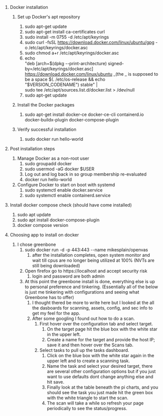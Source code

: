1. Docker installation
	1. Set up Docker's apt repository
		1. sudo apt-get update
		2. sudo apt-get install ca-certificates curl
		3. sudo install -m 0755 -d /etc/apt/keyrings
		4. sudo curl -fsSL https://download.docker.com/linux/ubuntu/gpg -o /etc/apt/keyrings/docker.asc
		5. sudo chmod a+r /etc/apt/keyrings/docker.asc
		6. echo \
			"deb [arch=$(dpkg --print-architecture) signed-by=/etc/apt/keyrings/docker.asc] https://download.docker.com/linux/ubuntu \_(the _ is supposed to be a space
			$(. /etc/os-release && echo "$VERSION_CODENAME") stable" | \
			sudo tee /etc/apt/sources.list.d/docker.list > /dev/null
		8. sudo apt-get update
		
	1. Install the Docker packages
		1. sudo apt-get install docker-ce docker-ce-cli containerd.io docker-buildx-plugin docker-compose-plugin
		
	2. Verify successful installation
		1. sudo docker run hello-world
			
2. Post installation steps
	1. Manage Docker as a non-root user
		1. sudo groupadd docker
		2. sudo usermod -aG docker $USER
		3. Log out and log back in so group membership re-evaluated
		4. docker run hello-world
	2. Configure Docker to start on boot with systemd
		1. sudo systemctl enable docker.service
		2. sudo systemctl enable containerd.service

3. Install docker compose check (should have come installed)
	1. sudo apt update  
	2. sudo apt install docker-compose-plugin  
	3. docker compose version

4. Choosing app to install on docker
	1. I chose greenbone
		1. sudo docker run -d -p 443:443 --name mikesplain/openvas
			1. after the installation completes, open system monitor and wait till cpus are no longer being utilized at 100% (NVTs are still being downloaded)
		2. Open firefox go to https://localhost and accept security risk
			1. login and password are both admin
		3. At this point the greenbone install is done, everything else is up to personal preference and tinkering. (Essentially all of the below is just me tinkering with configurations and seeing what Greenbone has to offer)
			1. I thought thered be more to write here but I looked at the all the dasboards for scanning, assets, config, and sec info to get my feel for the app.
			2. After some googling I found out how to do a scan.
				1. First hover over the configuration tab and select target. 
					1. On the target page hit the blue box with the white star in the upper left. 
					2. Create a name for the target and provide the host IP; save it and then hover over the Scans tab. 
				2. Select tasks to pull up the tasks dashboard. 
					1. Click on the blue box with the white star again in the upper left and to create a scanning task. 
					2. Name the task and select your desired target, there are several other configuration options but if you just want to use defaults dont change anything else and hit save.
					3. Finally look at the table beneath the pi charts, and you should see the task you just made hit the green box with the white triangle to start the scan.
					4. The scan will take a while so refresh your page periodically to see the status/progress.
